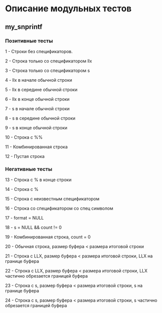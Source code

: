 # Описание модульных тестов


## my_snprintf

### Позитивные тесты

1 - Строки без спецификаторов.

2 - Строка только со спецификатором llx

3 - Строка только со спецификатором s

4 - llx в начале обычной строки

5 - llx в середине обычной строки

6 - llx в конце обычной строки

7 - s в начале обычной строки

8 - s в середине обычной строки

9 - s в конце обычной строки

10 - Строка с %%

11 - Комбинированная строка

12 - Пустая строка

### Негативные тесты

13 -  Строка с % в конце строки

14 - Строка с % 

15 - Строка с неизвестным спецификатором

16 - Строка со спецификатором со спец символом

17 - format = NULL

18 - s = NULL && count != 0

19 - Комбинированная строка, count = 0

20 - Обычная строка, размер буфера < размера итоговой строки

21 - Строка c LLX, размер буфера < размера итоговой строки, LLX на границе буфера

22 - Строка c LLX, размер буфера < размера итоговой строки, LLX частично обрезается границей буфера

23 - Строка c s, размер буфера < размера итоговой строки, s на границе буфера

24 - Строка c s, размер буфера < размера итоговой строки, s частично обрезается границей буфера